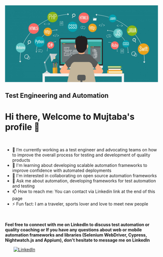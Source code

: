 ![](./images/header.png)

## Test Engineering and Automation 

# Hi there, Welcome to Mujtaba's profile 👋

<br>


- 🔭 I’m currently working as a test engineer and advocating teams on how to improve the overall process for testing and development of quality products
- 🌱 I'm learning about developing scalable automation frameworks to improve confidence with automated deployments
- 👯 I'm interested in collaborating on open source automation frameworks
- 💬 Ask me about automation, developing frameworks for test automation and testing
- 📫 How to reach me: You can contact via Linkedin link at the end of this page
- ⚡ Fun fact: I am a traveler, sports lover and love to meet new people

<br>

<b>Feel free to connect with me on LinkedIn to discuss test automation or quality coaching or If you have any questions about web or mobile automation frameworks and libraries (Selenium WebDriver, Cypress, Nightwatch.js and Appium), don't hesitate to message me on LinkedIn</b>

&nbsp; &nbsp; &nbsp; &nbsp;[![LinkedIn](https://github.com/mujjazi/mujjazi/blob/master/link.ico)](https://www.linkedin.com/in/mujtabamehdi9) 

